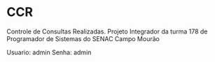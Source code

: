 # CCR
Controle de Consultas Realizadas. Projeto Integrador da turma 178 de Programador de Sistemas do SENAC Campo Mourão

Usuario: admin
Senha: admin
